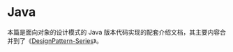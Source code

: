 # Java

本篇是面向对象的设计模式的 Java 版本代码实现的配套介绍文档，其主要内容合并到了《[DesignPattern-Series](https://github.com/wx-chevalier/DesignPattern-Series?q=)》。
